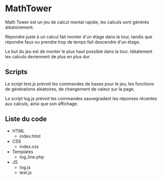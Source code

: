 # MathTower

Math Tower est un jeu de calcul mental rapide, les calculs sont générés aléatoirement.

Répondre juste à un calcul fait monter d'un étage dans la tour, tandis que répondre faux ou prendre trop de temps fait descendre d'un étage.

Le but du jeu est de monter le plus haut possible dans la tour. Idéalement les calculs deviennent de plus en plus dur.

## Scripts

Le script test.js prévoit les commandes de bases pour le jeu, les fonctions de générations aléatoires, de changement de valeur sur la page.

Le script log.js prévoit les commandes sauvegradant les réponses récentes aux calculs, ainsi que son affichage.

## Liste du code

- HTML
    - index.html
- CSS
    - index.css
- Templates
    - log_line.php
- JS
    - log.js
    - test.js